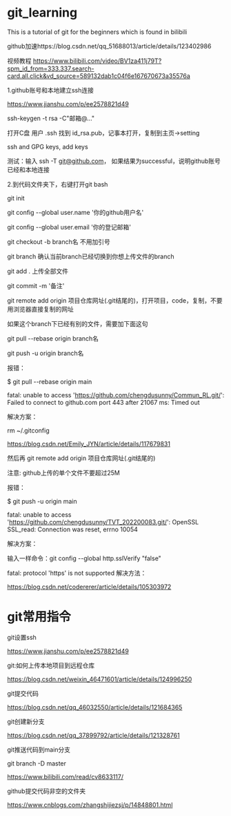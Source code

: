 # git_learning
This is a tutorial of git for the beginners which is found in bilibili

github加速https://blog.csdn.net/qq_51688013/article/details/123402986

视频教程
https://www.bilibili.com/video/BV1za411j79T?spm_id_from=333.337.search-card.all.click&vd_source=589132dab1c04f6e167670673a35576a

1.github账号和本地建立ssh连接

https://www.jianshu.com/p/ee2578821d49

ssh-keygen -t rsa -C"邮箱@..."

打开C盘 用户 .ssh 找到 id_rsa.pub，记事本打开，复制到主页->setting

ssh and GPG keys, add keys

测试：输入 ssh -T git@github.com， 如果结果为successful，说明github账号已经和本地连接

2.到代码文件夹下，右键打开git bash

git init

git config --global user.name '你的github用户名'

git config --global user.email '你的登记邮箱'

git checkout -b branch名 不用加引号

git branch 确认当前branch已经切换到你想上传文件的branch

git add . 上传全部文件

git commit -m '备注'

git remote add origin 项目仓库网址(.git结尾的)，打开项目，code，复制，不要用浏览器直接复制的网址

如果这个branch下已经有别的文件，需要加下面这句

git pull --rebase origin branch名

git push -u origin branch名

报错：

$ git pull --rebase origin main

fatal: unable to access 'https://github.com/chengdusunny/Commun_RL.git/': Failed to connect to github.com port 443 after 21067 ms: Timed out

解决方案：

rm ~/.gitconfig

https://blog.csdn.net/Emily_JYN/article/details/117679831

然后再 git remote add origin 项目仓库网址(.git结尾的)

注意: github上传的单个文件不要超过25M

报错：

$ git push -u origin main

fatal: unable to access 'https://github.com/chengdusunny/TVT_202200083.git/': OpenSSL SSL_read: Connection was reset, errno 10054

解决方案： 

输入一样命令：git config --global http.sslVerify "false"

fatal: protocol 'https' is not supported 解决方法：

https://blog.csdn.net/codererer/article/details/105303972

# git常用指令

git设置ssh

https://www.jianshu.com/p/ee2578821d49

git:如何上传本地项目到远程仓库

https://blog.csdn.net/weixin_46471601/article/details/124996250

git提交代码

https://blog.csdn.net/qq_46032550/article/details/121684365

git创建新分支

https://blog.csdn.net/qq_37899792/article/details/121328761

git推送代码到main分支

git branch -D master

https://www.bilibili.com/read/cv8633117/

github提交代码非空的文件夹

https://www.cnblogs.com/zhangshijiezsj/p/14848801.html
